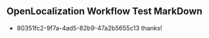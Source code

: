 ## OpenLocalization Workflow Test MarkDown
* 80351fc2-9f7a-4ad5-82b9-47a2b5655c13 
thanks!<!--HONumber=Mar16_HO3-->
